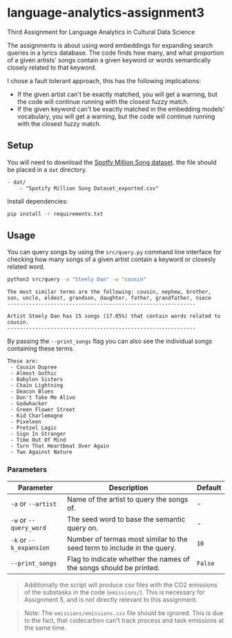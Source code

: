 # language-analytics-assignment3
Third Assignment for Language Analytics in Cultural Data Science

The assignments is about using word embeddings for expanding search queries in a lyrics database.
The code finds how many, and what proportion of a given artists' songs contain a given keyword or words semantically closely related to that keyword.

I chose a fault tolerant approach, this has the following implications:
 - If the given artist can't be exactly matched, you will get a warning, but the code will continue running with the closest fuzzy match. 
 - If the given keyword can't be exactly matched in the embedding models' vocabulary, you will get a warning, but the code will continue running with the closest fuzzy match. 

## Setup

You will need to download the [Spotfy Million Song dataset](https://www.kaggle.com/datasets/joebeachcapital/57651-spotify-songs).
the file should be placed in a `dat` directory.

```
- dat/
    - "Spotify Million Song Dataset_exported.csv"
```

Install dependencies:

```bash
pip install -r requirements.txt
```

## Usage

You can query songs by using the `src/query.py` command line interface for checking how many songs of a given artist contain a keyword or closesly related word.

```bash
python3 src/query -a "Steely Dan" -w "cousin"
```
```
The most similar terms are the following: cousin, nephew, brother, son, uncle, eldest, grandson, daughter, father, grandfather, niece
-------------------------------------------------------------

Artist Steely Dan has 15 songs (17.05%) that contain words related to cousin.
-------------------------------------------------------------
```

By passing the `--print_songs` flag you can also see the individual songs containing these terms.

```
These are: 
 - Cousin Dupree
 - Almost Gothic
 - Babylon Sisters
 - Chain Lightning
 - Deacon Blues
 - Don't Take Me Alive
 - Godwhacker
 - Green Flower Street
 - Kid Charlemagne
 - Pixeleen
 - Pretzel Logic
 - Sign In Stranger
 - Time Out Of Mind
 - Turn That Heartbeat Over Again
 - Two Against Nature
```

### Parameters

| Parameter | Description | Default |
| - | - | - |
| `-a` or `--artist` | Name of the artist to query the songs of. | - |
| `-w` or `--query_word` | The seed word to base the semantic query on. | - |
| `-k` or `--k_expansion` | Number of termas most similar to the seed term to include in the query. | `10` |
| `--print_songs` | Flag to indicate whether the names of the songs should be printed. | `False` |

> Additionally the script will produce csv files with the CO2 emissions of the substasks in the code (`emissions/`).
> This is necessary for Assignment 5, and is not directly relevant to this assignment.

> Note: The `emissions/emissions.csv` file should be ignored. This is due to the fact, that codecarbon can't track process and task emissions at the same time.
